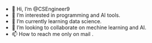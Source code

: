 - 👋 Hi, I’m @CSEngineer9
- 👀 I’m interested in programming and AI tools.
- 🌱 I’m currently learning data science.
- 💞️ I’m looking to collaborate on mechine learning and AI.
- 📫 How to reach me only on mail .

<!---
CSEngineer9/CSEngineer9 is a ✨ special ✨ repository because its `README.md` (this file) appears on your GitHub profile.
You can click the Preview link to take a look at your changes.
--->
